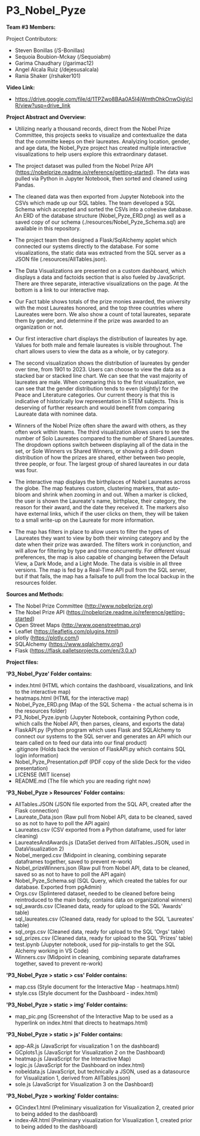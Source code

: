 # P3_Nobel_Pyze

**Team #3 Members:**

Project Contributors:
- Steven Bonillas (/S-Bonillas)
- Sequoia Boubion-Mckay (/Sequoiabm)
- Garima Chaudhary (/garimac12)
- Angel Alcala Ruiz (/dejesusalcala)
- Rania Shaker (/rshaker101)

**Video Link:**
- https://drive.google.com/file/d/1TPZwo8BAa0A5I4jWmthOhkOnwOigVcIR/view?usp=drive_link

**Project Abstract and Overview:**
- Utilizing nearly a thousand records, direct from the Nobel Prize Committee, this projects seeks to visualize and contextualize the data that the committe keeps on their laureates.  Analyizing location, gender, and age data, the Nobel_Pyze project has created multiple interactive visualizations to help users explore this extraordinary dataset.

- The project dataset was pulled from the Nobel Prize API (https://nobelprize.readme.io/reference/getting-started).  The data was pulled via Python in Jupyter Notebook, then sorted and cleaned using Pandas. 

- The cleaned data was then exported from Jupyter Notebook into the CSVs which made up our SQL tables.  The team developed a  SQL Schema which accepted and sorted the CSVs into a cohesive database. An ERD of the database structure (Nobel_Pyze_ERD.png) as well as a saved copy of our schema (./resources/Nobel_Pyze_Schema.sql) are available in this repository.

- The project team then designed a Flask/SqlAlchemy applet which connected our systems directly to the database.  For some visualizations, the static data was extracted from the SQL server as a JSON file (.resources/AllTables.json).  

- The Data Visualizations are presented on a custom dashboard, which displays a data and factoids section that is also fueled by JavaScript.  There are three separate, interactive visualizations on the page.  At the bottom is a link to our interactive map. 

- Our Fact table shows totals of the prize monies awarded, the university with the most Laureates honored, and the top three countries where Laureates were born.  We also show a count of total laureates, separate them by gender, and determine if the prize was awarded to an organization or not.

- Our first interactive chart displays the distribution of laureates by age. Values for both male and female laureates is visible throughout.  The chart allows users to view the data as a whole, or by category.

- The second visualization shows the distribution of laureates by gender over time, from 1901 to 2023.  Users can choose to view the data as a stacked bar or stacked line chart. We can see that the vast majority of laureates are male. When comparing this to the first visualization, we can see that the gender distribution tends to even (slightly) for the Peace and Literature categories.  Our current theory is that this is indicative of historically low representation in STEM subjects. This is deserving of further research and would benefit from comparing Laureate data with nominee data.

- Winners of the Nobel Prize often share the award with others, as they often work within teams.  The third visualization allows users to see the number of Solo Laureates compared to the number of Shared Laureates.  The dropdown options switch between displaying all of the data in the set, or Sole Winners vs Shared Winners, or showing a drill-down distribution of how the prizes are shared, either between two people, three people, or four.  The largest group of shared laureates in our data was four.

- The interactive map displays the birthplaces of Nobel Laureates across the globe.  The map features custom, clustering markers, that auto-bloom and shrink when zooming in and out. When a marker is clicked, the user is shown the Laureate's name, birthplace, their category, the reason for their award, and the date they received it. The markers also have external links, which if the user clicks on them, they will be taken to a small write-up on the Laureate for more information. 

- The map has filters in place to allow users to filter the types of Laureates they want to view by both their winning category and by the date when their prize was awarded.  The filters work in conjunction, and will allow for filtering by type and time concurrently. For different visual preferences, the map is also capable of changing between the Default View, a Dark Mode, and a Light Mode.  The data is visible in all three versions.  The map is fed by a Real-Time API pull from the SQL server, but if that fails, the map has a failsafe to pull from the local backup in the resources folder.

**Sources and Methods:**
- The Nobel Prize Committee (http://www.nobelprize.org)
- The Nobel Prize API (https://nobelprize.readme.io/reference/getting-started)
- Open Street Maps (http://www.openstreetmap.org)
- Leaflet (https://leafletjs.com/plugins.html)
- plotly (https://plotly.com/)
- SQLAlchemy (https://www.sqlalchemy.org/)
- Flask (https://flask.palletsprojects.com/en/3.0.x/)

**Project files:**

**'P3_Nobel_Pyze' Folder contains:**
- index.html (HTML which contains the dashboard, visualizations, and link to the interactive map)
- heatmaps.html (HTML for the interactive map)
- Nobel_Pyze_ERD.png (Map of the SQL Schema - the actual schema is in the resources folder)
- P3_Nobel_Pyze.ipynb (Jupyter Notebook, containing Python code, which calls the Nobel API, then parses, cleans, and exports the data)
- FlaskAPI.py (Python program which uses Flask and SQLAlchemy to connect our systems to the SQL server and generates an API which our team called on to feed our data into our final product)
- .gitignore (Holds back the version of FlaskAPI.py which contains SQL login information)
- Nobel_Pyze_Presentation.pdf (PDF copy of the slide Deck for the video presentation)
- LICENSE (MIT license)
- README.md (The file which you are reading right now)


**'P3_Nobel_Pyze > Resources' Folder contains:**
- AllTables.JSON (JSON file exported from the SQL API, created after the Flask connection)
- Laureate_Data.json (Raw pull from Nobel API, data to be cleaned, saved so as not to have to poll the API again)
- Laureates.csv (CSV exported from a Python dataframe, used for later cleaning)
- LaureatesAndAwards.js (DataSet derived from AllTables.JSON, used in DataVisualization 2)
- Nobel_merged.csv (Midpoint in cleaning, combining separate dataframes together, saved to prevent re-work)
- Nobel_prizeWinners.json (Raw pull from Nobel API, data to be cleaned, saved so as not to have to poll the API again)
- Nobel_Pyze_Schema.sql (SQL Query, which created the tables for our database. Exported from pgAdmin)
- Orgs.csv (Splintered dataset, needed to be cleaned before being reintroduced to the main body, contains data on organizational winners)
- sql_awards.csv (Cleaned data, ready for upload to the SQL 'Awards' table)
- sql_laureates.csv (Cleaned data, ready for upload to the SQL 'Laureates' table)
- sql_orgs.csv (Cleaned data, ready for upload to the SQL 'Orgs' table)
- sql_prizes.csv (Cleaned data, ready for upload to the SQL 'Prizes' table)
- test.ipynb (Jupyter notebook, used for pip-installs to get the SQL Alchemy working in VS Code)
- Winners.csv (Midpoint in cleaning, combining separate dataframes together, saved to prevent re-work)

**'P3_Nobel_Pyze > static > css' Folder contains:**
- map.css (Style document for the Interactive Map - heatmaps.html)
- style.css (Style document for the Dashboard - index.html)

**'P3_Nobel_Pyze > static > img' Folder contains:**
- map_pic.png (Screenshot of the Interactive Map to be used as a hyperlink on index.html that directs to heatmaps.html)

**'P3_Nobel_Pyze > static > js' Folder contains:**
- app-AR.js (JavaScript for visualization 1 on the dashboard)
- GCplots1.js (JavaScript for Visualization 2 on the Dashboard)
- heatmap.js (JavaScript for the Interactive Map)
- logic.js (JavaScript for the Dashboard on index.html)
- nobeldata.js (JavaScript, but technically a JSON, used as a datasource for Visualization 1, derived from AllTables.json)
- sole.js (JavaScript for Visualization 3 on the Dashboard)

**'P3_Nobel_Pyze > working' Folder contains:**
- GCindex1.html (Preliminary visualization for Visualization 2, created prior to being added to the dashboard)
- index-AR.html (Preliminary visualization for Visualization 1, created prior to being added to the dashboard)